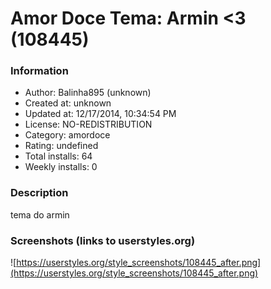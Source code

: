 # Amor Doce Tema: Armin <3 (108445)

### Information
- Author: Balinha895 (unknown)
- Created at: unknown
- Updated at: 12/17/2014, 10:34:54 PM
- License: NO-REDISTRIBUTION
- Category: amordoce
- Rating: undefined
- Total installs: 64
- Weekly installs: 0


### Description
tema do armin


### Screenshots (links to userstyles.org)
![https://userstyles.org/style_screenshots/108445_after.png](https://userstyles.org/style_screenshots/108445_after.png)


